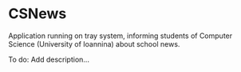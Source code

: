 # CSNews
Application running on tray system, informing students of Computer Science (University of Ioannina) about school news.

To do:
Add description...
